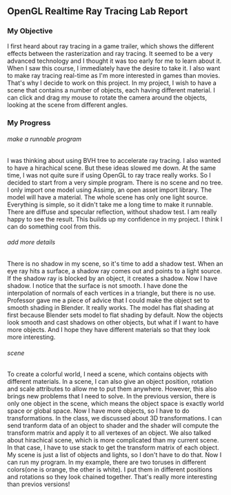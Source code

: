 ## OpenGL Realtime Ray Tracing Lab Report
### My Objective
I first heard about ray tracing in a game trailer, which shows the different effects between the rasterization and ray tracing. It seemed to be a very advanced technology and I thought it was too early for me to learn about it. When I saw this course, I immediately have the desire to take it. I also want to make ray tracing real-time as I'm more interested in games than movies. That's why I decide to work on this project.
In my project, I wish to have a scene that contains a number of objects, each having different material. I can click and drag my mouse to rotate the camera around the objects, looking at the scene from different angles.

### My Progress
###### make a runnable program
I was thinking about using BVH tree to accelerate ray tracing. I also wanted to have a hirachical scene. But these ideas slowed me down. At the same time, I was not quite sure if using OpenGL to ray trace really works. So I decided to start from a very simple program. There is no scene and no tree. I only import one model using Assimp, an open asset import library. The model will have a material. The whole scene has only one light source. Everything is simple, so it didn't take me a long time to make it runnable. There are diffuse and specular reflection, without shadow test. I am really happy to see the result. This builds up my confidence in my project. I think I can do something cool from this.

###### add more details
There is no shadow in my scene, so it's time to add a shadow test. When an eye ray hits a surface, a shadow ray comes out and points to a light source. If the shadow ray is blocked by an object, it creates a shadow. Now I have shadow. I notice that the surface is not smooth. I have done the interpolation of normals of each vertices in a triangle, but there is no use. Professor gave me a piece of advice that I could make the object set to smooth shading in Blender. It really works. The model has flat shading at first because Blender sets model to flat shading by default. Now the objects look smooth and cast shadows on other objects, but what if I want to have more objects. And I hope they have different materials so that they look more interesting.

###### scene
To create a colorful world, I need a scene, which contains objects with different materials. In a scene, I can also give an object position, rotation and scale attributes to allow me to put them anywhere. However, this also brings new problems that I need to solve. In the previous version, there is only one object in the scene, which means the object space is exactly world space or global space. Now I have more objects, so I have to do transformations. In the class, we discussed about 3D transformations. I can send tranform data of an object to shader and the shader will compute the transform matrix and apply it to all vertexes of an object. We also talked about hirachical scene, which is more complicated than my current scene. In that case, I have to use stack to get the transform matrix of each object. My scene is just a list of objects and lights, so I don't have to do that. 
Now I can run my program. In my example, there are two toruses in different colors(one is orange, the other is white). I put them in different positions and rotations so they look chained together. That's really more interesting than previos versions!

